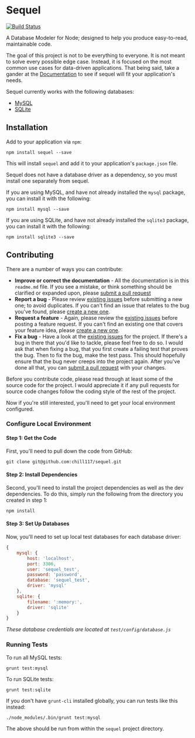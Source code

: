 # Sequel

[![Build Status](https://travis-ci.org/chill117/sequel.svg?branch=master)](https://travis-ci.org/chill117/sequel)

A Database Modeler for Node; designed to help you produce easy-to-read, maintainable code.

The goal of this project is not to be everything to everyone. It is not meant to solve every possible edge case. Instead, it is focused on the most common use cases for data-driven applications. That being said, take a gander at the [Documentation](https://github.com/chill117/sequel/wiki/Documentation) to see if sequel will fit your application's needs.

Sequel currently works with the following databases:

* [MySQL](https://www.mysql.com/)
* [SQLite](https://www.sqlite.org/docs.html)


## Installation

Add to your application via `npm`:
```
npm install sequel --save
```
This will install `sequel` and add it to your application's `package.json` file.

Sequel does not have a database driver as a dependency, so you must install one separately from sequel.

If you are using MySQL, and have not already installed the `mysql` package, you can install it with the following:
```
npm install mysql --save
```

If you are using SQLite, and have not already installed the `sqlite3` package, you can install it with the following:
```
npm install sqlite3 --save
```


## Contributing

There are a number of ways you can contribute:

* **Improve or correct the documentation** - All the documentation is in this `readme.md` file. If you see a mistake, or think something should be clarified or expanded upon, please [submit a pull request](https://github.com/chill117/sequel/pulls/new)
* **Report a bug** - Please review [existing issues](https://github.com/chill117/sequel/issues) before submitting a new one; to avoid duplicates. If you can't find an issue that relates to the bug you've found, please [create a new one](https://github.com/chill117/sequel/issues).
* **Request a feature** - Again, please review the [existing issues](https://github.com/chill117/sequel/issues) before posting a feature request. If you can't find an existing one that covers your feature idea, please [create a new one](https://github.com/chill117/sequel/issues).
* **Fix a bug** - Have a look at the [existing issues](https://github.com/chill117/sequel/issues) for the project. If there's a bug in there that you'd like to tackle, please feel free to do so. I would ask that when fixing a bug, that you first create a failing test that proves the bug. Then to fix the bug, make the test pass. This should hopefully ensure that the bug never creeps into the project again. After you've done all that, you can [submit a pull request](https://github.com/chill117/sequel/pulls/new) with your changes.

Before you contribute code, please read through at least some of the source code for the project. I would appreciate it if any pull requests for source code changes follow the coding style of the rest of the project.

Now if you're still interested, you'll need to get your local environment configured.

### Configure Local Environment

#### Step 1: Get the Code

First, you'll need to pull down the code from GitHub:
```
git clone git@github.com:chill117/sequel.git
```

#### Step 2: Install Dependencies

Second, you'll need to install the project dependencies as well as the dev dependencies. To do this, simply run the following from the directory you created in step 1:
```
npm install
```

#### Step 3: Set Up Databases

Now, you'll need to set up local test databases for each database driver:
```js
{
	mysql: {
		host: 'localhost',
		port: 3306,
		user: 'sequel_test',
		password: 'password',
		database: 'sequel_test',
		driver: 'mysql'
	},
	sqlite: {
		filename: ':memory:',
		driver: 'sqlite'
	}
}
```
*These database credentials are located at `test/config/database.js`*


### Running Tests

To run all MySQL tests:
```
grunt test:mysql
```

To run SQLite tests:
```
grunt test:sqlite
```

If you don't have `grunt-cli` installed globally, you can run tests like this instead:
```
./node_modules/.bin/grunt test:mysql
```
The above should be run from within the `sequel` project directory.